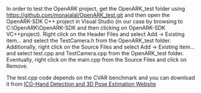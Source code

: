 In order to test the OpenARK project, get the OpenARK_test folder using https://github.com/monajalal/OpenARK_test.git and then open the
OpenARK-SDK C++ project in Visual Studio (in our case by browsing to C:\OpenARK\OpenARK-SDK and then clicking on OpenARK-SDK VC++project). Right click on the Header Files and select Add -> Existing item... and select the TestCamera.h from the OpenARK_test folder. Additionally, right click on the Source Files and select Add -> Existing item... and select test.cpp and TestCamera.cpp from the OpenARK_test folder. 
Eventually, right click on the main.cpp from the Source Files and click on Remove. 

The test.cpp code depends on the CVAR benchmark and you can download it from [ICG-Hand Detection and 3D Pose Estimation Website](https://www.tugraz.at/fileadmin/user_upload/Institute/ICG/Downloads/team_lepetit/3d_hand_pose/CVAR_dataset.zip) 



